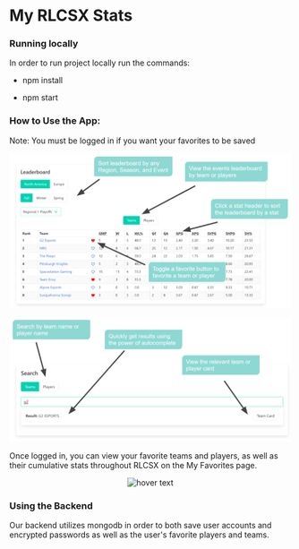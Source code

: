 # My RLCSX Stats


### Running locally

In order to run project locally run the commands:

- npm install

- npm start

### How to Use the App:

Note: You must be logged in if you want your favorites to be saved

<p align="center">
  <img src="diagrams\Leaderboard Features.PNG" title="hover text">
</p>

<p align="center">
  <img src="diagrams\Search Features.PNG" title="hover text">
</p>

Once logged in, you can view your favorite teams and players, as well as their cumulative stats throughout RLCSX on the My Favorites page.

<p align="center">
  <img src="diagrams\Favorites Feature.JPG" title="hover text">
</p>

### Using the Backend

Our backend utilizes mongodb in order to both save user accounts and encrypted passwords as well as the user's favorite players and teams.  

